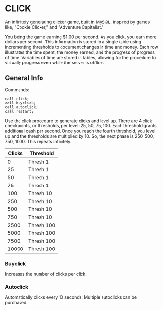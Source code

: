 # CLICK
An infinitely generating clicker game, built in MySQL. Inspired by games like, "Cookie Clicker," and "Adventure Capitalist." 

You being the game earning $1.00 per second. As you click, you earn more dollars per second. This information is stored in a single table using incrementing thresholds to document changes in time and money. Each row illustrates the time spent, the money earned, and the progress of progress of time. Variables of time are stored in tables, allowing for the procedure to virtually progress even while the server is offline.

## General Info
Commands:
```
call click;
call buyclick;
call autoclick;
call restart;
```

Use the click procedure to generate clicks and level up. There are 4 click checkpoints, or thresholds, per level: 25, 50, 75, 100. Each threshold grants additional cash per second. Once you reach the fourth threshold, you level up and the thresholds are multiplied by 10. So, the next phase is 250, 500, 750, 1000. This repeats infinitely.

| Clicks  | Threshold |
| ------------- | ------------- |
| 0  | Thresh 1  |
| 25  | Thresh 1 |
| 50  | Thresh 1  |
| 75  | Thresh 1  |
| 100  | Thresh 10  |
| 250  | Thresh 10  |
| 500  | Thresh 10  |
| 750  | Thresh 10  |
| 2500  | Thresh 100  |
| 5000  | Thresh 100  |
| 7500  | Thresh 100  |
| 10000  | Thresh 100  |


### Buyclick
Increases the number of clicks per click. 

### Autoclick
Automatically clicks every 10 seconds. Multiple autoclicks can be purchased.
